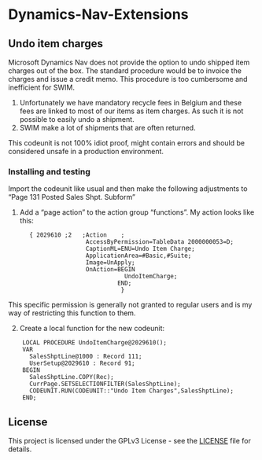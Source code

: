# Dynamics-Nav-Extensions

## Undo item charges
Microsoft Dynamics Nav does not provide the option to undo shipped item charges out of the box. The standard procedure would be to invoice the charges and issue a credit memo.
This procedure is too cumbersome and inefficient for SWIM. 
1)	Unfortunately we have mandatory recycle fees in Belgium and these fees are linked to most of our items as item charges. As such it is not possible to easily undo a shipment. 
2)	SWIM make a lot of shipments that are often returned.

This codeunit is not 100% idiot proof, might contain errors and should be considered unsafe in a production environment.

### Installing and testing
Import the codeunit like usual and then make the following adjustments to “Page 131 Posted Sales Shpt. Subform”
1)	 Add a “page action” to the action group “functions”. My action looks like this:
```
      { 2029610 ;2   ;Action    ;
                      AccessByPermission=TableData 2000000053=D;
                      CaptionML=ENU=Undo Item Charge;
                      ApplicationArea=#Basic,#Suite;
                      Image=UnApply;
                      OnAction=BEGIN
                                 UndoItemCharge;
                               END;
                                }
```
This specific permission is generally not granted to regular users and is my way of restricting this function to them.

2)	Create a local function for the new codeunit: 
```
    LOCAL PROCEDURE UndoItemCharge@2029610();
    VAR
      SalesShptLine@1000 : Record 111;
      UserSetup@2029610 : Record 91;
    BEGIN
      SalesShptLine.COPY(Rec);
      CurrPage.SETSELECTIONFILTER(SalesShptLine);
      CODEUNIT.RUN(CODEUNIT::"Undo Item Charges",SalesShptLine);
    END;
```

## License
This project is licensed under the GPLv3 License - see the [LICENSE](LICENSE) file for details.
